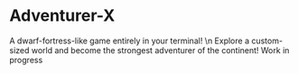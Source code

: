 # Adventurer-X
A dwarf-fortress-like game entirely in your terminal! \n
Explore a custom-sized world and become the strongest adventurer of the continent!
Work in progress
